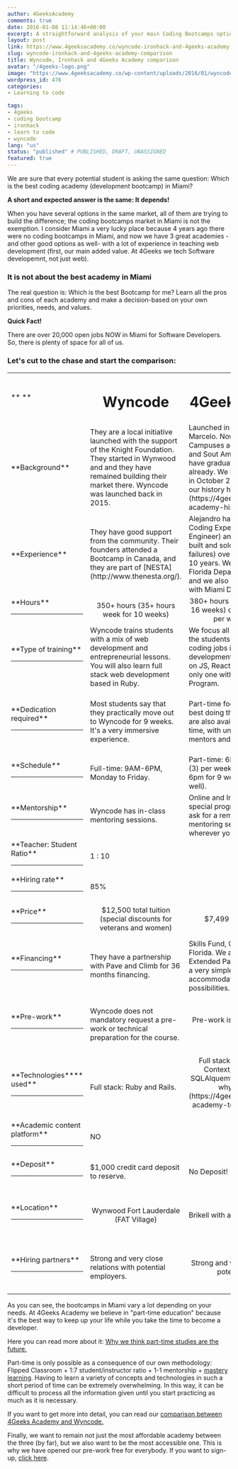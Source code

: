 ```yaml
---
author: 4GeeksAcademy
comments: true
date: 2016-01-08 11:14:46+00:00
excerpt: A straightforward analysis of your main Coding Bootcamps options in Miami.
layout: post
link: https://www.4geeksacademy.co/wyncode-ironhack-and-4geeks-academy-comparison/
slug: wyncode-ironhack-and-4geeks-academy-comparison
title: Wyncode, Ironhack and 4Geeks Academy comparison
avatar: "/4geeks-logo.png"
image: "https://www.4geeksacademy.co/wp-content/uploads/2016/01/wyncode4geeksironhack.jpeg"
wordpress_id: 476
categories:
- Learning to code

tags:
- 4geeks
- coding bootcamp
- ironhack
- learn to code
- wyncode
lang: "us"
status: "published" # PUBLISHED, DRAFT, UNASSIGNED
featured: true
---
```


We are sure that every potential student is asking the same question:  Which is the best coding academy (development bootcamp) in Miami?

**A short and expected answer is the same: It depends!**

When you have several options in the same market, all of them are trying to build the difference; the coding bootcamps market in Miami is not the exemption.  I consider Miami a very lucky place because 4 years ago there were no coding bootcamps in Miami, and now we have 3 great academies -and other good options as well- with a lot of experience in teaching web development (first, our main added value. At 4Geeks we tech Software developemnt, not just web).


### It is not about the best academy in Miami


The real question is: Which is the best Bootcamp for me?  Learn all the pros and cons of each academy and make a decision-based on your own priorities, needs, and values.

**Quick Fact!**

There are over 20,000 open jobs NOW in Miami for Software Developers.  So, there is plenty of space for all of us.


### Let's cut to the chase and start the comparison:


<table width="100%" class="table table-striped" >
<tbody >
<tr >

<td width="117" >** **
</td>

<td width="117" style="text-align: center;" >


# **Wyncode**



</td>

<td width="117" style="text-align: center;" >


# **4Geeks Academy**



</td>

<td width="117" style="text-align: center;" >


# **IronHack**



</td>
</tr>
<tr >

<td width="117" >**Background**
</td>

<td width="117" >They are a local initiative launched with the support of the Knight Foundation. They started in Wynwood and and they have remained building their market there. Wyncode was launched back in 2015.
</td>

<td width="117" >Launched in Miami by Alejandro and Marcelo. Now we have over 7 Campuses across the US, Central and Sout America, and Europe. We have graduated over 1000 students already. We launched the company in October 2015. [Learn more about our history here.](https://4geeksacademy.co/4geeks-academy-history/)
</td>

<td width="117" >IronHack has a campus in Miami and in other 8 cities. They started the project in late 2014. 
</td>
</tr>
<tr >

<td width="117" >**Experience**
</td>

<td width="117" >They have good support from the community. Their founders attended a Bootcamp in Canada, and they are part of [NESTA](http://www.thenesta.org/).
</td>

<td width="117" >Alejandro has over 20 years of Coding Experience (Software Engineer) and Marcelo has launched, built and sold (also a couple of failures) over 6 startups in the last 10 years. We are Licensed by the Florida Department of Education, and we also have a strong alliance with Miami Dade College. 
</td>

<td width="117" >IronHack has a strong market in Europe. Their outcomes are legit and they have been growing fast, They are also backed by some VC's.
</td>
</tr>
<tr >

<td width="117" >**Hours**

** **
</td>

<td width="117" style="text-align: center;" >350+ hours
(35+ hours week for 10 weeks) 
</td>

<td width="117" style="text-align: center;" >380+ hours
(25+ hours per week for 16 weeks) or 400 hours (40+ hours per week for 9 weeks)
</td>

<td width="117" style="text-align: center;" >360+ hours 
(40+ hours per week for 8 weeks) 
</td>
</tr>
<tr >

<td width="117" >**Type of training**

** **
</td>

<td width="117" >Wyncode trains students with a mix of web development and entrepreneurial lessons. You will also learn full stack web development based in Ruby.

 
</td>

<td width="117" >We focus all our energy in getting the students ready for real life coding jobs in software development.  Our Syllabus is based on JS, React, and Python. We are the only one with a Software Engineering Program.

 
</td>

<td width="117" >Their programs are Web dev and UI/UX (recentely launched a Data Course). 

</td>
</tr>
<tr >

<td width="117" >**Dedication required**

** **
</td>

<td width="117" >Most students say that they practically move out to Wyncode for 9 weeks.  It's a very immersive experience.

 
</td>

<td width="117" >Part-time focused, and probably the best doing that. Full-Time programs are also available. Coding all the time, with unlimited access to mentors and a lifelong Support.
 
</td>

<td width="117" >IronHack says that you need 110% dedication to the course; you cannot do anything else for 9 weeks.

 
</td>
</tr>
<tr >

<td width="117" >**Schedule**

** **
</td>

<td width="117" >Full-time: 9AM-6PM, Monday to Friday.

 
</td>

<td width="117" >Part-time: 6PM-9PM, three classes (3) per week. Or FT from 9am to 6pm for 9 weeks (real immersive as well). 

 
</td>

<td width="117" >Full-time: 9AM-8PM, Monday to Friday.

 
</td>
</tr>
<tr >

<td width="117" >**Mentorship**

** **
</td>

<td width="117" >Wyncode has in-class mentoring sessions.

 
</td>

<td width="117" >Online and In-Person. We have a special program in which you can ask for a remote one-on-one mentoring session whenever and wherever you want.

 
</td>

<td width="117" >IronHack has in-person and Remote mentoring sessions.

 
</td>
</tr>
<tr >

<td width="117" >**Teacher: Student Ratio**

** **
</td>

<td width="117" >


1 : 10






</td>

<td width="117" style="text-align: center;" >1 : 5


</td>

<td width="117" >


1 : 9






</td>
</tr>
<tr >

<td width="117" >**Hiring rate**

** **
</td>

<td width="117" >


85%






</td>

<td width="117" style="text-align: center;" >86%


</td>

<td width="117" >


86%






</td>
</tr>
<tr >

<td width="117" >**Price**

** **
</td>

<td width="117" style="text-align: center;" >$12,500 total tuition
(special discounts for veterans and women) 
</td>

<td width="117" style="text-align: center;" >$7,499 (PT) or $9,499 (FT)
</td>

<td width="117" style="text-align: center;" >$11,500 total tuition
($500+ Scholarships may apply) 
</td>
</tr>
<tr >

<td width="117" >**Financing**

** **
</td>

<td width="117" >They have a partnership with Pave and Climb for 36 months financing. 
</td>

<td width="117" >Skills Fund, Climb, and first ISA in Florida. We also have our very own Extended Payment Plan. You apply to a very simple process designed to accommodate your financial possibilities. 
</td>

<td width="117" >Financing information available upon request.

 
</td>
</tr>
<tr >

<td width="117" >**Pre-work**

** **
</td>

<td width="117" >


Wyncode does not mandatory request a pre-work or technical preparation for the course.



</td>

<td width="117" style="text-align: center;" >Pre-work is already included in the Tuition Fee.
</td>

<td width="117" >


IronHack has a paid pre-work for all their students:
3+ weeks, remote and part-time.


 
</td>
</tr>
<tr >

<td width="117" >**Technologies**** used**

** **
</td>

<td width="117" >


Full stack:
Ruby and Rails.




 



</td>

<td width="117" style="text-align: center;" >Full stack:
JavaScript, ReactJS, Context, Flux, Python, API's, SQLAlquemy and Flask
([Learn here why we teach PHP](https://4geeksacademy.co/4geeks-academy-teaches-php-backend-language/))
</td>

<td width="117" >


Full stack:
MERN


 
</td>
</tr>
<tr >

<td width="117" >**Academic content platform**

** **
</td>

<td width="117" >


NO




 



</td>

<td width="117" style="text-align: center;" >YES

 
</td>

<td width="117" >


YES




 



</td>
</tr>
<tr >

<td width="117" >**Deposit**

** **
</td>

<td width="117" >


$1,000 credit card deposit to reserve.




 



</td>

<td width="117" >


No Deposit!




 



</td>

<td width="117" >                             $1,000 deposit.

 
</td>
</tr>
<tr >

<td width="117" >**Location**

** **
</td>

<td width="117" style="text-align: center;" >Wynwood
Fort Lauderdale (FAT Village) 
</td>

<td width="117" >


Brikell with a beautiful terrace!



</td>

<td width="117" >


Downtown (Building.co) with a nice terrace as well.




 



</td>
</tr>
<tr >

<td width="117" >**Hiring partners**

** **
</td>

<td width="117" >


Strong and very close relations with potential employers.




 



</td>

<td width="117" style="text-align: center;" >Strong and very close relations with potential employers.

 
</td>

<td width="117" >


Strong and very close relations with potential employers.




 



</td>
</tr>
</tbody>
</table>
As you can see, the bootcamps in Miami vary a lot depending on your needs.  At 4Geeks Academy we believe in "part-time education" because it's the best way to keep up your life while you take the time to become a developer.

Here you can read more about it: [Why we think part-time studies are the future.](https://4geeksacademy.co/one-on-one-mentorship-program-of-4geeks-academy/)

Part-time is only possible as a consequence of our own methodology: Flipped Classroom + 1:7 student/instructor ratio + 1-1 mentorship + [mastery learning](http://www.nyu.edu/classes/keefer/waoe/motamediv.htm).  Having to learn a variety of concepts and technologies in such a short period of time can be extremely overwhelming.  In this way, it can be difficult to process all the information given until you start practicing as much as it is necessary.

If you want to get more into detail, you can read our [comparison between 4Geeks Academy and Wyncode.](https://4geeksacademy.co/wyncode-vs-4geeks-academy-programming-bootcamp-better-investment/)

Finally, we want to remain not just the most affordable academy between the three (by far), but we also want to be the most accessible one. This is why we have opened our pre-work free for everybody.  If you want to sign-up, [click here](https://4geeksacademy.co/course/web-development-parttime/).
